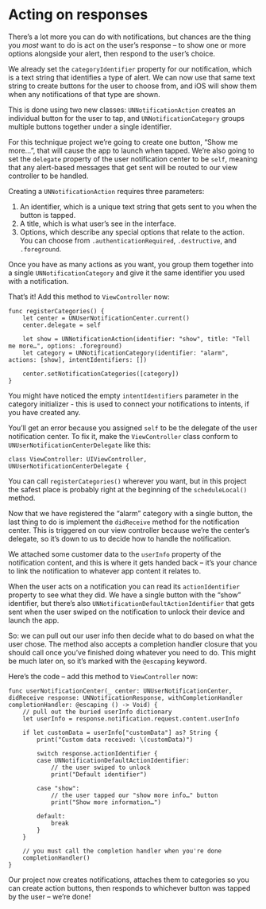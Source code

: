 # Acting on responses

<!-- YOUTUBE: t0l0-Kx_4l0 -->

There’s a lot more you can do with notifications, but chances are the thing you *most* want to do is act on the user’s response – to show one or more options alongside your alert, then respond to the user’s choice.

We already set the `categoryIdentifier` property for our notification, which is a text string that identifies a type of alert. We can now use that same text string to create buttons for the user to choose from, and iOS will show them when any notifications of that type are shown.

This is done using two new classes: `UNNotificationAction` creates an individual button for the user to tap, and `UNNotificationCategory` groups multiple buttons together under a single identifier.

For this technique project we’re going to create one button, “Show me more…”, that will cause the app to launch when tapped. We’re also going to set the `delegate` property of the user notification center to be `self`, meaning that any alert-based messages that get sent will be routed to our view controller to be handled.

Creating a `UNNotificationAction` requires three parameters:

1. An identifier, which is a unique text string that gets sent to you when the button is tapped.
2. A title, which is what user’s see in the interface.
3. Options, which describe any special options that relate to the action. You can choose from `.authenticationRequired`, `.destructive`, and `.foreground`.

Once you have as many actions as you want, you group them together into a single `UNNotificationCategory` and give it the same identifier you used with a notification.

That’s it! Add this method to `ViewController` now:

    func registerCategories() {
        let center = UNUserNotificationCenter.current()
        center.delegate = self

        let show = UNNotificationAction(identifier: "show", title: "Tell me more…", options: .foreground)
        let category = UNNotificationCategory(identifier: "alarm", actions: [show], intentIdentifiers: [])

        center.setNotificationCategories([category])
    }

You might have noticed the empty `intentIdentifiers` parameter in the category initializer - this is used to connect your notifications to intents, if you have created any.

You’ll get an error because you assigned `self` to be the delegate of the user notification center. To fix it, make the `ViewController` class conform to `UNUserNotificationCenterDelegate` like this:

    class ViewController: UIViewController, UNUserNotificationCenterDelegate {

You can call `registerCategories()` wherever you want, but in this project the safest place is probably right at the beginning of the `scheduleLocal()` method.

Now that we have registered the “alarm” category with a single button, the last thing to do is implement the `didReceive` method for the notification center. This is triggered on our view controller because we’re the center’s delegate, so it’s down to us to decide how to handle the notification.

We attached some customer data to the `userInfo` property of the notification content, and this is where it gets handed back – it’s your chance to link the notification to whatever app content it relates to.

When the user acts on a notification  you can read its `actionIdentifier` property to see what they did. We have a single button with the “show” identifier, but there’s also `UNNotificationDefaultActionIdentifier` that gets sent when the user swiped on the notification to unlock their device and launch the app.

So: we can pull out our user info then decide what to do based on what the user chose. The method also accepts a completion handler closure that you should call once you’ve finished doing whatever you need to do. This might be much later on, so it’s marked with the `@escaping` keyword.

Here’s the code – add this method to `ViewController` now:

    func userNotificationCenter(_ center: UNUserNotificationCenter, didReceive response: UNNotificationResponse, withCompletionHandler completionHandler: @escaping () -> Void) {
        // pull out the buried userInfo dictionary
        let userInfo = response.notification.request.content.userInfo

        if let customData = userInfo["customData"] as? String {
            print("Custom data received: \(customData)")

            switch response.actionIdentifier {
            case UNNotificationDefaultActionIdentifier:
                // the user swiped to unlock
                print("Default identifier")

            case "show":
                // the user tapped our "show more info…" button
                print("Show more information…")

            default:
                break
            }
        }

        // you must call the completion handler when you're done
        completionHandler()
    }

Our project now creates notifications, attaches them to categories so you can create action buttons, then responds to whichever button was tapped by the user – we’re done!
